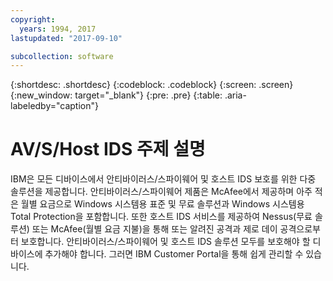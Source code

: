 ```yaml
---
copyright:
  years: 1994, 2017
lastupdated: "2017-09-10"

subcollection: software
---
```


{:shortdesc: .shortdesc}
{:codeblock: .codeblock}
{:screen: .screen}
{:new_window: target="_blank"}
{:pre: .pre}
{:table: .aria-labeledby="caption"}

# AV/S/Host IDS 주제 설명

IBM은 모든 디바이스에서 안티바이러스/스파이웨어 및 호스트 IDS 보호를 <!--- (http://www.softlayer.com/services/security /mcafeeAntiVirus) ---> 위한 다중 솔루션을 제공합니다. 안티바이러스/스파이웨어 제품은 McAfee에서 제공하며 아주 적은 월별 요금으로 Windows 시스템용 표준 및 무료 솔루션과 Windows 시스템용 Total Protection을 포함합니다. 또한 호스트 IDS 서비스를 제공하여 Nessus(무료 솔루션) 또는 McAfee(월별 요금 지불)을 통해 또는 알려진 공격과 제로 데이 공격으로부터 보호합니다. 안티바이러스/스파이웨어 및 호스트 IDS 솔루션 모두를 보호해야 할 디바이스에 추가해야 합니다. 그러면 IBM Customer Portal을 통해 쉽게 관리할 수 있습니다.  
